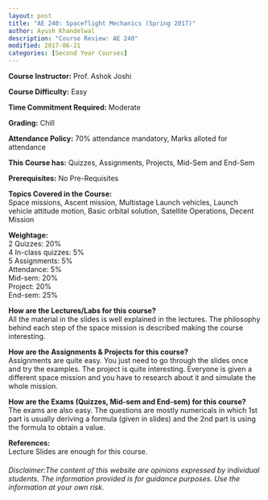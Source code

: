 ```yaml
---
layout: post
title: "AE 240: Spaceflight Mechanics (Spring 2017)"
author: Ayush Khandelwal
description: "Course Review: AE 240"
modified: 2017-06-21
categories: [Second Year Courses]
---
```


**Course Instructor:** Prof. Ashok Joshi

**Course Difficulty:** Easy

**Time Commitment Required:** Moderate

**Grading:** Chill

**Attendance Policy:** 70% attendance mandatory, Marks alloted for attendance

**This Course has:** Quizzes, Assignments, Projects, Mid-Sem and End-Sem

**Prerequisites:** No Pre-Requisites

**Topics Covered in the Course:**  
Space missions, Ascent mission, Multistage Launch vehicles, Launch vehicle attitude motion, Basic orbital solution, Satellite Operations, Decent Mission

**Weightage:**  
2 Quizzes: 20%  
4 In-class quizzes: 5%  
5 Assignments: 5%  
Attendance: 5%  
Mid-sem: 20%  
Project: 20%  
End-sem: 25%  

**How are the Lectures/Labs for this course?**  
All the material in the slides is well explained in the lectures. The philosophy behind each step of the space mission is described making the course interesting.

**How are the Assignments & Projects for this course?**  
Assignments are quite easy. You just need to go through the slides once and try the examples.
The project is quite interesting. Everyone is given a different space mission and you have to research about it and simulate the whole mission. 

**How are the Exams (Quizzes, Mid-sem and End-sem) for this course?**  
The exams are also easy. The questions are mostly numericals in which 1st part is usually deriving a formula (given in slides) and the 2nd part is using the formula to obtain a value.

**References:**  
Lecture Slides are enough for this course. 


###### Disclaimer:The content of this website are opinions expressed by individual students. The information provided is for guidance purposes. Use the information at your own risk. 
